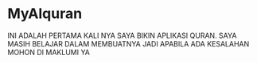 # MyAlquran
INI ADALAH PERTAMA KALI NYA SAYA BIKIN APLIKASI QURAN. SAYA MASIH BELAJAR DALAM MEMBUATNYA JADI APABILA ADA KESALAHAN MOHON DI MAKLUMI YA
